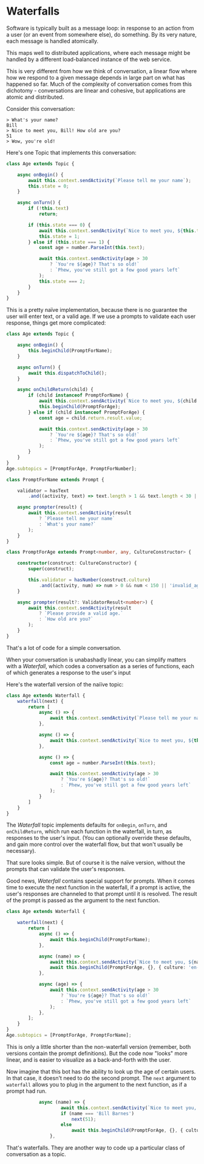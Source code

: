 # Waterfalls

Software is typically built as a message loop: in response to an action from a user (or an event from somewhere else), do something. By its very nature, each message is handled atomically.

This maps well to distributed applications, where each message might be handled by a different load-balanced instance of the web service.

This is very different from how we think of conversation, a linear flow where how we respond to a given message depends in large part on what has happened so far. Much of the complexity of conversation comes from this dichotomy - conversations are linear and cohesive, but applications are atomic and distributed.

Consider this conversation:
```
> What's your name?
Bill
> Nice to meet you, Bill! How old are you?
51
> Wow, you're old!
```
Here's one Topic that implements this conversation:
```ts
class Age extends Topic {

    async onBegin() {
        await this.context.sendActivity(`Please tell me your name`);
        this.state = 0;
    }

    async onTurn() {
        if (!this.text)
            return;

        if (this.state === 0) {
            await this.context.sendActivity(`Nice to meet you, ${this.text}! How old are you?`);
            this.state = 1;
        } else if (this.state === 1) {
            const age = number.ParseInt(this.text);

            await this.context.sendActivity(age > 30
                ? `You're ${age}? That's so old!`
                : `Phew, you've still got a few good years left`
            );
            this.state === 2;
        }
    }
}
```
This is a pretty naïve implementation, because there is no guarantee the user will enter text, or a valid age. If we use a prompts to validate each user response, things get more complicated:
```ts
class Age extends Topic {

    async onBegin() {
        this.beginChild(PromptForName);
    }

    async onTurn() {
        await this.dispatchToChild();
    }

    async onChildReturn(child) {
        if (child instanceof PromptForName) {
            await this.context.sendActivity(`Nice to meet you, ${child.return.result.value}! How old are you?`);
            this.beginChild(PromptForAge);
        } else if (child instanceof PromptForAge) {
            const age = child.return.result.value;

            await this.context.sendActivity(age > 30
                ? `You're ${age}? That's so old!`
                : `Phew, you've still got a few good years left`
            );
        }
    }
}
Age.subtopics = [PromptForAge, PromptForNumber];

class PromptForName extends Prompt {

    validator = hasText
        .and((activity, text) => text.length > 1 && text.length < 30 || 'invalid_name');

    async prompter(result) {
        await this.context.sendActivity(result
            ? `Please tell me your name`
            : `What's your name?`
        );
    }
}

class PromptForAge extends Prompt<number, any, CultureConstructor> {

    constructor(construct: CultureConstructor) {
        super(construct);

        this.validator = hasNumber(construct.culture)
            .and((activity, num) => num > 0 && num < 150 || 'invalid_age');
    }

    async prompter(result?: ValidatorResult<number>) {
        await this.context.sendActivity(result
            ? `Please provide a valid age.`
            : `How old are you?`
        );
    }
}
```
That's a lot of code for a simple conversation.

When your conversation is unabashadly linear, you can simplify matters with a *Waterfall*, which codes a conversation as a series of functions, each of which generates a response to the user's input

Here's the waterfall version of the naiïve topic:
```ts
class Age extends Waterfall {
    waterfall(next) {
        return [
            async () => {
                await this.context.sendActivity(`Please tell me your name`);
            },

            async () => {
                await this.context.sendActivity(`Nice to meet you, ${this.text}! How old are you?`);
            },

            async () => {
                const age = number.ParseInt(this.text);

                await this.context.sendActivity(age > 30
                    ? `You're ${age}? That's so old!`
                    : `Phew, you've still got a few good years left`
                );
            }
        ]
    }
}
```
The *Waterfall* topic implements defaults for `onBegin`, `onTurn`, and `onChildReturn`, which run each function in the waterfall, in turn, as responses to the user's input. (You can optionally override these defaults, and gain more control over the waterfall flow, but that won't usually be necessary).

That sure looks simple. But of course it is the naïve version, without the prompts that can validate the user's responses.

Good news, *Waterfall* contains special support for prompts. When it comes time to execute the next function in the waterfall, if a prompt is active, the user's responses are channeled to that prompt until it is resolved. The result of the prompt is passed as the argument to the next function.
```ts
class Age extends Waterfall {

    waterfall(next) {
        return [
            async () => {
                await this.beginChild(PromptForName);
            },

            async (name) => {
                await this.context.sendActivity(`Nice to meet you, ${name}!`);
                await this.beginChild(PromptForAge, {}, { culture: 'en-us' });
            },

            async (age) => {
                await this.context.sendActivity(age > 30
                    ? `You're ${age}? That's so old!`
                    : `Phew, you've still got a few good years left`
                );
            },
        ];
    }
}
Age.subtopics = [PromptForAge, PromptForName];
```
This is only a little shorter than the non-waterfall version (remember, both versions contain the prompt definitions). But the code now "looks" more linear, and is easier to visualize as a back-and-forth with the user.

Now imagine that this bot has the ability to look up the age of certain users. In that case, it doesn't need to do the second prompt. The `next` argument to `waterfall` allows you to plug in the argument to the next function, as if a prompt had run.
```ts
            async (name) => {
                    await this.context.sendActivity(`Nice to meet you, ${name}!`);
                    if (name === 'Bill Barnes')
                        next(51);
                    else
                        await this.beginChild(PromptForAge, {}, { culture: 'en-us'});
                },
```
That's waterfalls. They are another way to code up a particular class of conversation as a topic.
